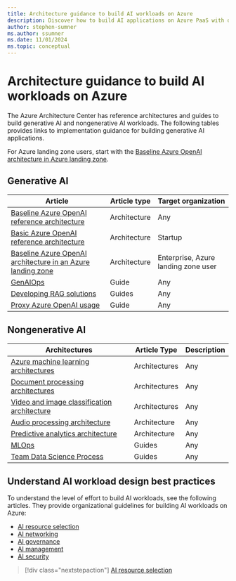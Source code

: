 ```yaml
---
title: Architecture guidance to build AI workloads on Azure
description: Discover how to build AI applications on Azure PaaS with detailed recommendations, architecture guides, and best practices.
author: stephen-sumner
ms.author: ssumner
ms.date: 11/01/2024
ms.topic: conceptual
---
```


# Architecture guidance to build AI workloads on Azure

The Azure Architecture Center has reference architectures and guides to build generative AI and nongenerative AI workloads. The following tables provides links to implementation guidance for building generative AI applications.

For Azure landing zone users, start with the [Baseline Azure OpenAI architecture in Azure landing zone](/azure/architecture/ai-ml/architecture/azure-openai-baseline-landing-zone).

## Generative AI

| Article | Article type | Target organization |
|--------------|--------------|-------------|
| [Baseline Azure OpenAI reference architecture](/azure/architecture/ai-ml/architecture/baseline-openai-e2e-chat)| Architecture | Any |
| [Basic Azure OpenAI reference architecture](/azure/architecture/ai-ml/architecture/basic-openai-e2e-chat)| Architecture | Startup |
| [Baseline Azure OpenAI architecture in an Azure landing zone](/azure/architecture/ai-ml/architecture/azure-openai-baseline-landing-zone)| Architecture | Enterprise, Azure landing zone user |
| [GenAIOps](/azure/architecture/ai-ml/guide/genaiops-for-mlops) | Guide| Any |
| [Developing RAG solutions](/azure/architecture/ai-ml/guide/rag/rag-solution-design-and-evaluation-guide) | Guides| Any |
| [Proxy Azure OpenAI usage](/azure/architecture/ai-ml/guide/azure-openai-gateway-guide) | Guide| Any |

## Nongenerative AI

| Architectures| Article Type | Description |
|------------|--------------|-------------|
| [Azure machine learning architectures](/azure/architecture/ai-ml/#azure-machine-learning)| Architectures | Any |
| [Document processing architectures](/azure/architecture/ai-ml/architecture/automate-document-classification-durable-functions) | Architectures | Any |
| [Video and image classification architecture](/azure/architecture/ai-ml/architecture/analyze-video-computer-vision-machine-learning)| Architectures |Any |
| [Audio processing architecture](/azure/architecture/ai-ml/openai/architecture/call-center-openai-analytics) | Architecture | Any|
| [Predictive analytics architecture](/azure/architecture/ai-ml/architecture/customer-lifecycle-churn)| Architecture | Any|
| [MLOps](/azure/architecture/ai-ml/guide/machine-learning-operations-v2)| Guides|Any |
| [Team Data Science Process](/azure/architecture/data-science-process/overview) | Guides|Any |

## Understand AI workload design best practices

To understand the level of effort to build AI workloads, see the following articles. They provide organizational guidelines for building AI workloads on Azure:

- [AI resource selection](./resource-selection.md)
- [AI networking](./compute.md)
- [AI governance](./compute.md)
- [AI management](./compute.md)
- [AI security](./compute.md)

> [!div class="nextstepaction"]
> [AI resource selection](./resource-selection.md)